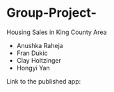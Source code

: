 # Group-Project-

Housing Sales in King County Area 

- Anushka Raheja
- Fran Dukic
- Clay Holtzinger
- Hongyi Yan

Link to the published app: 